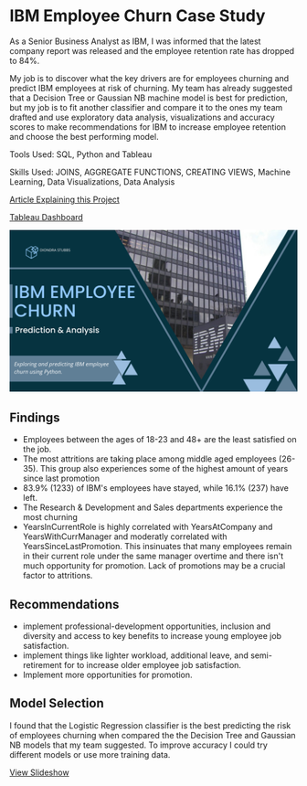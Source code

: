 # IBM Employee Churn Case Study

As a Senior Business Analyst as IBM, I was informed that the latest company report was released and the employee retention rate has dropped to 84%.

My job is to discover what the key drivers are for employees churning and predict IBM employees at risk of churning. My team has already suggested that a Decision Tree or Gaussian NB machine model is best for prediction, but my job is to fit another classifier and compare it to the ones my team drafted and use exploratory data analysis, visualizations and accuracy scores to make recommendations for IBM to increase employee retention and choose the best performing model.

Tools Used: SQL, Python and Tableau

Skills Used: JOINS, AGGREGATE FUNCTIONS, CREATING VIEWS, Machine Learning, Data Visualizations, Data Analysis

[Article Explaining this Project](https://medium.com/@stubbsdiondra/ibm-employee-churn-prediction-a116ff4e8274)

[Tableau Dashboard](https://public.tableau.com/app/profile/diondra.stubbs/viz/IBMEmployeeChurnProject/Dashboard1?publish=yes)

![slide 1](https://github.com/stubbsdiondra/PortfolioProjects/blob/main/IBM%20Employee%20Churn%20Analysis/photos/1.png)

## Findings
- Employees between the ages of 18-23 and 48+ are the least satisfied on the job.
- The most attritions are taking place among middle aged employees (26-35). This group also experiences some of the highest amount of years since last promotion
- 83.9% (1233) of IBM's employees have stayed, while 16.1% (237) have left.
- The Research & Development and Sales departments experience the most churning
- YearsInCurrentRole is highly correlated with YearsAtCompany and YearsWithCurrManager and moderatly correlated with YearsSinceLastPromotion. This insinuates that many employees remain in their current role under the same manager overtime and there isn't much opportunity for promotion.  Lack of promotions may be a crucial factor to attritions.

## Recommendations
- implement professional-development opportunities, inclusion and diversity and access to key benefits to increase young employee job satisfaction.
- implement things like lighter workload, additional leave, and semi-retirement for to increase older employee job satisfaction.
- Implement more opportunities for promotion.

## Model Selection
I found that the Logistic Regression classifier is the best predicting the risk of employees churning when compared the the Decision Tree and Gaussian NB models that my team suggested. To improve accuracy I could try different models or use more training data.

[View Slideshow](https://www.canva.com/design/DAFT9KPwKI0/a-CALd4j7ZY3-ATtlsWWTA/view?utm_content=DAFT9KPwKI0&utm_campaign=designshare&utm_medium=link&utm_source=publishsharelink)
